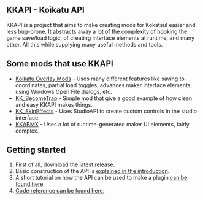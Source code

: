 ## KKAPI - Koikatu API
KKAPI is a project that aims to make creating mods for Kokatsu! easier and less bug-prone. It abstracts away a lot of the complexity of hooking the game save/load logic, of creating interface elements at runtime, and many other. All this while supplying many useful methods and tools.

## Some mods that use KKAPI
* [Koikatu Overlay Mods](https://github.com/ManlyMarco/Koikatu-Overlay-Mods) - Uses many different features like saving to coordinates, partial load toggles, advances maker interface elements, using Windows Open File dialogs, etc.
* [KK_BecomeTrap](https://github.com/ManlyMarco/KK_BecomeTrap) - Simple mod that give a good example of how clean and easy KKAPI makes things.
* [KK_SkinEffects](https://github.com/ManlyMarco/KK_SkinEffects) - Uses StudioAPI to create custom controls in the studio interface.
* [KKABMX](https://github.com/ManlyMarco/KKABMX) - Uses a lot of runtime-generated maker UI elements, fairly complex.

## Getting started
1. First of all, [download the latest release](https://github.com/ManlyMarco/KKAPI/releases).
1. Basic construction of the API is [explained in the introduction](https://github.com/ManlyMarco/KKAPI/wiki/Introduction).
1. A short tutorial on how the API can be used to make a plugin [can be found here](https://github.com/ManlyMarco/KKAPI/wiki/Typical-usage-example-and-explanation).
1. [Code reference can be found here.](https://github.com/ManlyMarco/KKAPI/blob/master/doc/Home.md)
